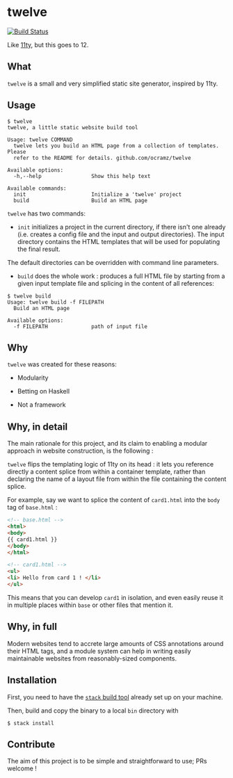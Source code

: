 # twelve

[![Build Status](https://travis-ci.org/ocramz/twelve.png)](https://travis-ci.org/ocramz/twelve)

Like [11ty](https://www.11ty.dev/), but this goes to 12.

## What

`twelve` is a small and very simplified static site generator, inspired by 11ty.


## Usage

```
$ twelve
twelve, a little static website build tool

Usage: twelve COMMAND
  twelve lets you build an HTML page from a collection of templates. Please
  refer to the README for details. github.com/ocramz/twelve

Available options:
  -h,--help                Show this help text

Available commands:
  init                     Initialize a 'twelve' project
  build                    Build an HTML page
```

`twelve` has two commands: 

* `init` initializes a project in the current directory, if there isn't one already (i.e. creates a config file and the input and output directories). The input directory contains the HTML templates that will be used for populating the final result.

The default directories can be overridden with command line parameters.

* `build` does the whole work : produces a full HTML file by starting from a given input template file and splicing in the content of all references:

```
$ twelve build
Usage: twelve build -f FILEPATH
  Build an HTML page

Available options:
  -f FILEPATH              path of input file
```

## Why

`twelve` was created for these reasons:

* Modularity
    
* Betting on Haskell
    
* Not a framework

## Why, in detail

The main rationale for this project, and its claim to enabling a modular approach in website construction, is the following :

`twelve` flips the templating logic of 11ty on its head : it lets you reference directly a content splice from within a container template, rather than declaring the name of a layout file from within the file containing the content splice.

For example, say we want to splice the content of `card1.html` into the `body` tag of `base.html` :

```html
<!-- base.html -->
<html>
<body>
{{ card1.html }}
</body>
</html>
```

```html
<!-- card1.html -->
<ul>
<li> Hello from card 1 ! </li>
</ul>
```

This means that you can develop `card1` in isolation, and even easily reuse it in multiple places within `base` or other files that mention it.

## Why, in full

Modern websites tend to accrete large amounts of CSS annotations around their HTML tags, and a module system can help in writing easily maintainable websites from reasonably-sized components.

## Installation

First, you need to have the [`stack` build tool](https://haskellstack.org) already set up on your machine.

Then, build and copy the binary to a local `bin` directory with

    $ stack install
    
## Contribute

The aim of this project is to be simple and straightforward to use; PRs welcome ! 
